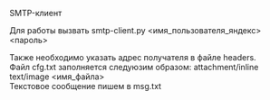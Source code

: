 SMTP-клиент

Для работы вызвать smtp-client.py <имя_пользователя_яндекс> <пароль>  

Также необходимо указать адрес получателя в файле headers.  
Файл cfg.txt заполняется следуюзим образом: attachment/inline text/image <имя_файла>  
Текстовое сообщение пишем в msg.txt
